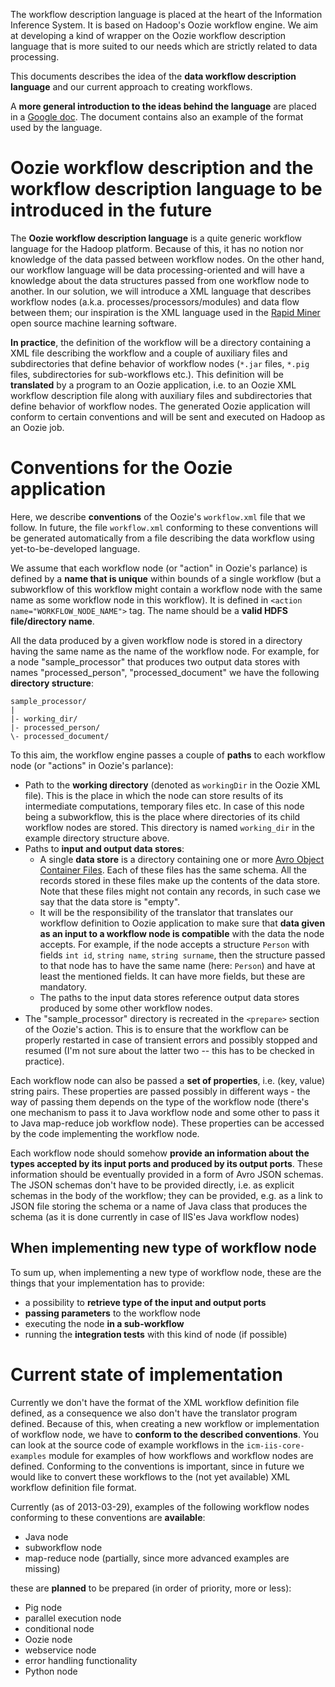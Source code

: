 The workflow description language is placed at the heart of the Information Inference System. It is based on Hadoop's Oozie workflow engine. We aim at developing a kind of wrapper on the Oozie workflow description language that is more suited to our needs which are strictly related to data processing.

This documents describes the idea of the **data workflow description language** and our current approach to creating workflows.

A **more general introduction to the ideas behind the language** are placed in a [Google doc][]. The document contains also an example of the format used by the language.

[Google doc]: https://docs.google.com/document/d/10dfvUV4V0bT2doUTgMi8MUMVkKNATorEg4LCH7RqZaE/edit?usp=sharing

Oozie workflow description and the workflow description language to be introduced in the future
===============================================================================================
The **Oozie workflow description language** is a quite generic workflow language for the Hadoop platform. Because of this, it has no notion nor knowledge of the data passed between workflow nodes. On the other hand, our workflow language will be data processing-oriented and will have a knowledge about the data structures passed from one workflow node to another. In our solution, we will introduce a XML language that describes workflow nodes (a.k.a. processes/processors/modules) and data flow between them; our inspiration is the XML language used in the [Rapid Miner][] open source machine learning software.

[Rapid Miner]: www.rapidminer.com

**In practice**, the definition of the workflow will be a directory containing a XML file describing the workflow and a couple of auxiliary files and subdirectories that define behavior of workflow nodes (`*.jar` files, `*.pig` files, subdirectories for sub-workflows etc.). This definition will be **translated** by a program to an Oozie application, i.e. to an Oozie XML workflow description file along with auxiliary files and subdirectories that define behavior of workflow nodes. The generated Oozie application will conform to certain conventions and will be sent and executed on Hadoop as an Oozie job.

Conventions for the Oozie application
=====================================
Here, we describe **conventions** of the Oozie's `workflow.xml` file that we follow. In future, the file `workflow.xml` conforming to these conventions will be generated automatically from a file describing the data workflow using yet-to-be-developed language.

We assume that each workflow node (or "action" in Oozie's parlance) is defined by a **name that is unique** within bounds of a single workflow (but a subworkflow of this workflow might contain a workflow node with the same name as some workflow node in this workflow). It is defined in `<action name="WORKFLOW_NODE_NAME">` tag. The name should be a **valid HDFS file/directory name**.

All the data produced by a given workflow node is stored in a directory having the same name as the name of the workflow node. For example, for a node "sample_processor" that produces two output data stores with names "processed_person", "processed_document" we have the following **directory structure**:

	sample_processor/
	|
	|- working_dir/
	|- processed_person/
	\- processed_document/


To this aim, the workflow engine passes a couple of **paths** to each workflow node (or "actions" in Oozie's parlance):

- Path to the **working directory** (denoted as `workingDir` in the Oozie XML file). This is the place in which the node can store results of its intermediate computations, temporary files etc. In case of this node being a subworkflow, this is the place where directories of its child workflow nodes are stored. This directory is named `working_dir` in the example directory structure above.
- Paths to **input and output data stores**:
	- A single **data store** is a directory containing one or more [Avro Object Container Files][]. Each of these files has the same schema. All the records stored in these files make up the contents of the data store. Note that these files might not contain any records, in such case we say that the data store is "empty".
	- It will be the responsibility of the translator that translates our workflow definition to Oozie application to make sure that **data given as an input to a workflow node is compatible** with the data the node accepts. For example, if the node accepts a structure `Person` with fields `int id`, `string name`, `string surname`, then the structure passed to that node has to have the same name (here: `Person`) and have at least the mentioned fields. It can have more fields, but these are mandatory.
	- The paths to the input data stores reference output data stores produced by some other workflow nodes.
- The "sample_processor" directory is recreated in the `<prepare>` section of the Oozie's action. This is to ensure that the workflow can be properly restarted in case of transient errors and possibly stopped and resumed (I'm not sure about the latter two -- this has to be checked in practice).

[Avro Object Container Files]: http://avro.apache.org/docs/1.7.4/spec.html#Object+Container+Files

Each workflow node can also be passed a **set of properties**, i.e. (key, value) string pairs. These properties are passed possibly in different ways - the way of passing them depends on the type of the workflow node (there's one mechanism to pass it to Java workflow node and some other to pass it to Java map-reduce job workflow node). These properties can be accessed by the code implementing the workflow node.

Each workflow node should somehow **provide an information about the types accepted by its input ports and produced by its output ports**. These information should be eventually provided in a form of Avro JSON schemas. The JSON schemas don't have to be provided directly, i.e. as explicit schemas in the body of the workflow; they can be provided, e.g. as a link to JSON file storing the schema or a name of Java class that produces the schema (as it is done currently in case of IIS'es Java workflow nodes)

When implementing new type of workflow node
-------------------------------------------
To sum up, when implementing a new type of workflow node, these are the things that your implementation has to provide:

- a possibility to **retrieve type of the input and output ports**
- **passing parameters** to the workflow node
- executing the node **in a sub-workflow**
- running the **integration tests** with this kind of node (if possible)

Current state of implementation
===============================
Currently we don't have the format of the XML workflow definition file defined, as a consequence we also don't have the translator program defined. Because of this, when creating a new workflow or implementation of workflow node, we have to **conform to the described conventions**. You can look at the source code of example workflows in the `icm-iis-core-examples` module for examples of how workflows and workflow nodes are defined. Conforming to the conventions is important, since in future we would like to convert these workflows to the (not yet available) XML workflow definition file format.

Currently (as of 2013-03-29), examples of the following workflow nodes conforming to these conventions are **available**:

- Java node
- subworkflow node
- map-reduce node (partially, since more advanced examples are missing)

these are **planned** to be prepared (in order of priority, more or less):

- Pig node
- parallel execution node
- conditional node
- Oozie node
- webservice node
- error handling functionality
- Python node
